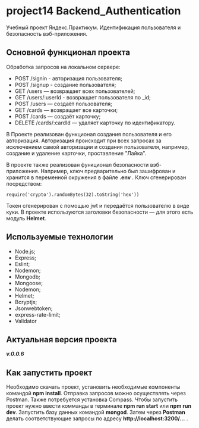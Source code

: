 
# **project14 Backend_Authentication**

Учебный проект Яндекс.Практикум. Идентификация пользователя и безопасность вэб-приложения.

## **Основной функционал проекта**

Обработка запросов на локальном сервере:
+ POST /signin - авторизация пользователя;
+ POST /signup - создание пользователя;
+ GET /users — возвращает всех пользователей;
+ GET /users/:userId - возвращает пользователя по _id;
+ POST /users — создаёт пользователя;
+ GET /cards — возвращает все карточки;
+ POST /cards — создаёт карточку;
+ DELETE /cards/:cardId — удаляет карточку по идентификатору.

В Проекте реализован функционал создания пользователя и его авторизация. Авторизация происходит при всех запросах за исключением самой авторизации и создания пользователя, например, создание и удаление карточки, проставление "Лайка".

В проекте также реализован функционал безопасности вэб-приложения. Например, ключ предварительно был зашифрован и хранится в переменной окружения в файле **.env** .
Ключ сгенерирован посредством:

``` 
require('crypto').randomBytes(32).toString('hex'))
```

Токен сгенерирован с помощью jwt и передаётся пользователю в виде куки. В проекте используются заголовки безопасности — для этого есть модуль **Helmet**. 

## **Используемые технологии**

+ Node.js;
+ Express;
+ Eslint;
+ Nodemon;
+ Mongodb;
+ Mongoose;
+ Nodemon;
+ Helmet;
+ Bcryptjs;
+ Jsonwebtoken;
+ express-rate-limit;
+ Validator

## **Актуальная версия проекта**

***v.0.0.6***

## **Как запустить проект**

Необходимо скачать проект, установить необходимые компоненты командой **npm install**. Отправка запросов можно осуществлять через Postman.  Также потребуется установка Compass. Чтобы запустить проект нужно ввести комманды в терминале **npm run start** или **npm run dev**. Запустить базу данных командой **mongod**. Затем через **Postman** делать соответствующие запросы по адресу  **http://localhost:3200/...** .

